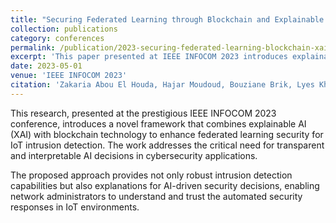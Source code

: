 ```yaml
---
title: "Securing Federated Learning through Blockchain and Explainable AI for Robust Intrusion Detection in IoT Networks"
collection: publications
category: conferences
permalink: /publication/2023-securing-federated-learning-blockchain-xai
excerpt: 'This paper presented at IEEE INFOCOM 2023 introduces explainable AI and blockchain mechanisms to enhance the security and interpretability of federated learning for IoT intrusion detection.'
date: 2023-05-01
venue: 'IEEE INFOCOM 2023'
citation: 'Zakaria Abou El Houda, Hajar Moudoud, Bouziane Brik, Lyes Khoukhi. (2023). &quot;Securing Federated Learning through Blockchain and Explainable AI for Robust Intrusion Detection in IoT Networks.&quot; <i>IEEE INFOCOM 2023</i>.'
---
```


This research, presented at the prestigious IEEE INFOCOM 2023 conference, introduces a novel framework that combines explainable AI (XAI) with blockchain technology to enhance federated learning security for IoT intrusion detection. The work addresses the critical need for transparent and interpretable AI decisions in cybersecurity applications.

The proposed approach provides not only robust intrusion detection capabilities but also explanations for AI-driven security decisions, enabling network administrators to understand and trust the automated security responses in IoT environments.